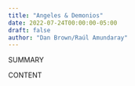 ```yaml
---
title: "Angeles & Demonios"
date: 2022-07-24T00:00:00-05:00
draft: false
author: "Dan Brown/Raúl Amundaray"
---
```


SUMMARY

<!--more-->

CONTENT